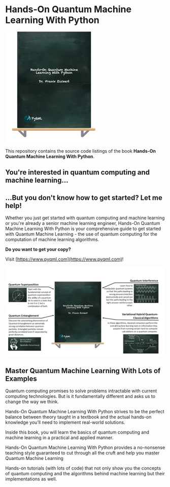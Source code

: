 # Hands-On Quantum Machine Learning With Python



![QML-Cover?](./assets/cover_small.png)



This repository contains the source code listings of the book **Hands-On Quantum Machine Learning With Python**.


## You're interested in quantum computing and machine learning...

## ...But you don't know how to get started? Let me help!

Whether you just get started with quantum computing and machine learning or you're already a senior machine learning engineer, Hands-On Quantum Machine Learning With Python is your comprehensive guide to get started with Quantum Machine Learning - the use of quantum computing for the computation of machine learning algorithms.

**Do you want to get your copy?**

Visit [https://www.pyqml.com](https://www.pyqml.com)!


![QML-Teaser?](./assets/teaser.png)

## Master Quantum Machine Learning With Lots of Examples

Quantum computing promises to solve problems intractable with current computing technologies. But is it fundamentally different and asks us to change the way we think.

Hands-On Quantum Machine Learning With Python strives to be the perfect balance between theory taught in a textbook and the actual hands-on knowledge you’ll need to implement real-world solutions.

Inside this book, you will learn the basics of quantum computing and machine learning in a practical and applied manner.

Hands-On Quantum Machine Learning With Python provides a no-nonsense teaching style guaranteed to cut through all the cruft and help you master Quantum Machine Learning

Hands-on tutorials (with lots of code) that not only show you the concepts of quantum computing and the algorithms behind machine learning but their implementations as well.